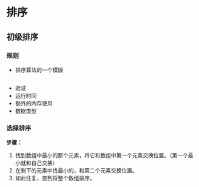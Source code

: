 # 排序

## 初级排序

### 规则

- 排序算法的一个模版

```java

```

- 验证
- 运行时间
- 额外的内存使用
- 数据类型

### 选择排序

**步骤：**

1. 找到数组中最小的那个元素，将它和数组中第一个元素交换位置。（第一个最小就和自己交换）
2. 在剩下的元素中找最小的，和第二个元素交换位置。
3. 如此往复，直到将整个数组排序。

